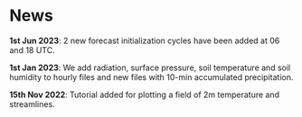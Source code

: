 # News

**1st Jun 2023**: 2 new forecast initialization cycles have been added at 06 and 18 UTC.

**1st Jan 2023**: We add radiation, surface pressure, soil temperature and soil humidity to hourly files and new files with 10-min accumulated precipitation.

**15th Nov 2022**: Tutorial added for plotting a field of 2m temperature and streamlines.


